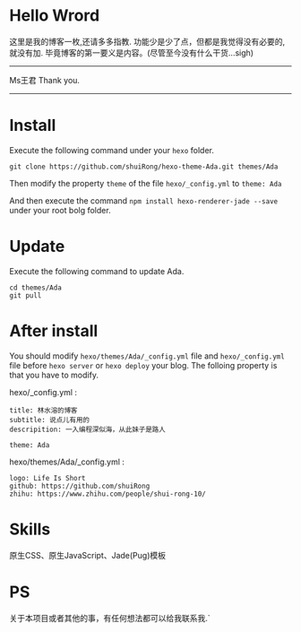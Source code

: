 # Hello Wrord

这里是我的博客一枚,还请多多指教.
功能少是少了点，但都是我觉得没有必要的,就没有加.
毕竟博客的第一要义是内容。(尽管至今没有什么干货...sigh)

---
Ms王君
Thank you.


---
# Install
Execute the following command under your `hexo` folder.

```
git clone https://github.com/shuiRong/hexo-theme-Ada.git themes/Ada
```
Then modify the property `theme` of the file `hexo/_config.yml`  to `theme: Ada`

And then execute the command `npm install hexo-renderer-jade --save` under your root bolg folder.

# Update
Execute the following command to update Ada.

```
cd themes/Ada
git pull
```

# After install
You should modify  `hexo/themes/Ada/_config.yml` file and `hexo/_config.yml` file before `hexo server` or `hexo deploy` your blog.
The folloing property is that you have to modify.

hexo/_config.yml :
```
title: 林水溶的博客
subtitle: 说点儿有用的
descripition: 一入编程深似海，从此妹子是路人

theme: Ada

```
hexo/themes/Ada/_config.yml :

```
logo: Life Is Short
github: https://github.com/shuiRong
zhihu: https://www.zhihu.com/people/shui-rong-10/

```

# Skills
原生CSS、原生JavaScript、Jade(Pug)模板

# PS

关于本项目或者其他的事，有任何想法都可以给我联系我.`
